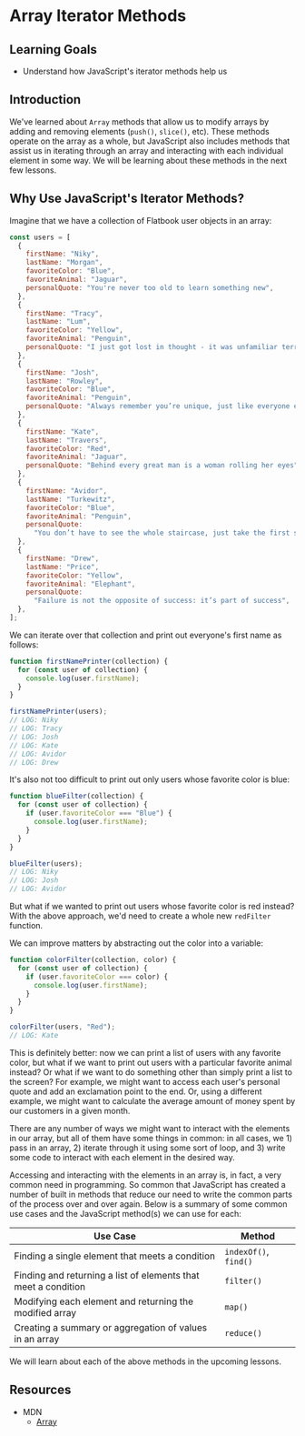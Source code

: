 # Array Iterator Methods

## Learning Goals

- Understand how JavaScript's iterator methods help us

## Introduction

We've learned about `Array` methods that allow us to modify arrays by adding and
removing elements (`push()`, `slice()`, etc). These methods operate on the array
as a whole, but JavaScript also includes methods that assist us in iterating
through an array and interacting with each individual element in some way. We
will be learning about these methods in the next few lessons.

## Why Use JavaScript's Iterator Methods?

Imagine that we have a collection of Flatbook user objects in an array:

```js
const users = [
  {
    firstName: "Niky",
    lastName: "Morgan",
    favoriteColor: "Blue",
    favoriteAnimal: "Jaguar",
    personalQuote: "You're never too old to learn something new",
  },
  {
    firstName: "Tracy",
    lastName: "Lum",
    favoriteColor: "Yellow",
    favoriteAnimal: "Penguin",
    personalQuote: "I just got lost in thought - it was unfamiliar territory",
  },
  {
    firstName: "Josh",
    lastName: "Rowley",
    favoriteColor: "Blue",
    favoriteAnimal: "Penguin",
    personalQuote: "Always remember you’re unique, just like everyone else",
  },
  {
    firstName: "Kate",
    lastName: "Travers",
    favoriteColor: "Red",
    favoriteAnimal: "Jaguar",
    personalQuote: "Behind every great man is a woman rolling her eyes",
  },
  {
    firstName: "Avidor",
    lastName: "Turkewitz",
    favoriteColor: "Blue",
    favoriteAnimal: "Penguin",
    personalQuote:
      "You don’t have to see the whole staircase, just take the first step",
  },
  {
    firstName: "Drew",
    lastName: "Price",
    favoriteColor: "Yellow",
    favoriteAnimal: "Elephant",
    personalQuote:
      "Failure is not the opposite of success: it’s part of success",
  },
];
```

We can iterate over that collection and print out everyone's first name as
follows:

```js
function firstNamePrinter(collection) {
  for (const user of collection) {
    console.log(user.firstName);
  }
}

firstNamePrinter(users);
// LOG: Niky
// LOG: Tracy
// LOG: Josh
// LOG: Kate
// LOG: Avidor
// LOG: Drew
```

It's also not too difficult to print out only users whose favorite color is
blue:

```js
function blueFilter(collection) {
  for (const user of collection) {
    if (user.favoriteColor === "Blue") {
      console.log(user.firstName);
    }
  }
}

blueFilter(users);
// LOG: Niky
// LOG: Josh
// LOG: Avidor
```

But what if we wanted to print out users whose favorite color is red instead?
With the above approach, we'd need to create a whole new `redFilter` function.

We can improve matters by abstracting out the color into a variable:

```js
function colorFilter(collection, color) {
  for (const user of collection) {
    if (user.favoriteColor === color) {
      console.log(user.firstName);
    }
  }
}

colorFilter(users, "Red");
// LOG: Kate
```

This is definitely better: now we can print a list of users with any favorite
color, but what if we want to print out users with a particular favorite animal
instead? Or what if we want to do something other than simply print a list to
the screen? For example, we might want to access each user's personal quote and
add an exclamation point to the end. Or, using a different example, we might
want to calculate the average amount of money spent by our customers in a given
month.

There are any number of ways we might want to interact with the elements in our
array, but all of them have some things in common: in all cases, we 1) pass in
an array, 2) iterate through it using some sort of loop, and 3) write some code
to interact with each element in the desired way.

Accessing and interacting with the elements in an array is, in fact, a very
common need in programming. So common that JavaScript has created a number of
built in methods that reduce our need to write the common parts of the process
over and over again. Below is a summary of some common use cases and the
JavaScript method(s) we can use for each:

| Use Case                                                       | Method                |
| -------------------------------------------------------------- | --------------------- |
| Finding a single element that meets a condition                | `indexOf()`, `find()` |
| Finding and returning a list of elements that meet a condition | `filter()`            |
| Modifying each element and returning the modified array        | `map()`               |
| Creating a summary or aggregation of values in an array        | `reduce()`            |

We will learn about each of the above methods in the upcoming lessons.

## Resources

- MDN
  - [Array](https://developer.mozilla.org/en-US/docs/Web/JavaScript/Reference/Global_Objects/Array)
